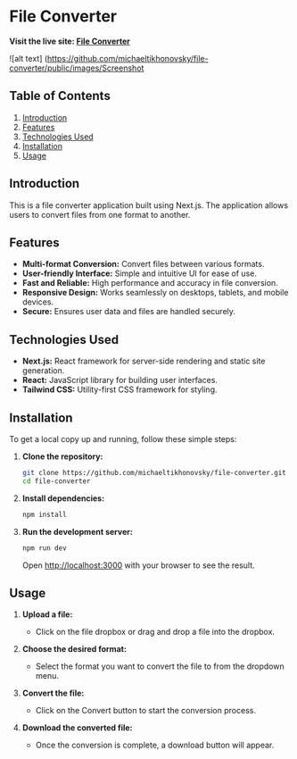 # File Converter
**Visit the live site: [File Converter](https://file-converter-tau.vercel.app/)**

![alt text] (https://github.com/michaeltikhonovsky/file-converter/public/images/Screenshot

## Table of Contents

1. [Introduction](#introduction)
2. [Features](#features)
3. [Technologies Used](#technologies-used)
4. [Installation](#installation)
5. [Usage](#usage)

## Introduction

This is a file converter application built using Next.js. The application allows users to convert files from one format to another.

## Features

- **Multi-format Conversion:** Convert files between various formats.
- **User-friendly Interface:** Simple and intuitive UI for ease of use.
- **Fast and Reliable:** High performance and accuracy in file conversion.
- **Responsive Design:** Works seamlessly on desktops, tablets, and mobile devices.
- **Secure:** Ensures user data and files are handled securely.

## Technologies Used

- **Next.js:** React framework for server-side rendering and static site generation.
- **React:** JavaScript library for building user interfaces.
- **Tailwind CSS:** Utility-first CSS framework for styling.

## Installation

To get a local copy up and running, follow these simple steps:

1. **Clone the repository:**

    ```bash
    git clone https://github.com/michaeltikhonovsky/file-converter.git
    cd file-converter
    ```

2. **Install dependencies:**

    ```bash
    npm install
    ```

3. **Run the development server:**

    ```bash
    npm run dev
    ```

    Open [http://localhost:3000](http://localhost:3000) with your browser to see the result.

## Usage

1. **Upload a file:**
   - Click on the file dropbox or drag and drop a file into the dropbox.

2. **Choose the desired format:**
   - Select the format you want to convert the file to from the dropdown menu.

3. **Convert the file:**
   - Click on the Convert button to start the conversion process.

4. **Download the converted file:**
   - Once the conversion is complete, a download button will appear.
